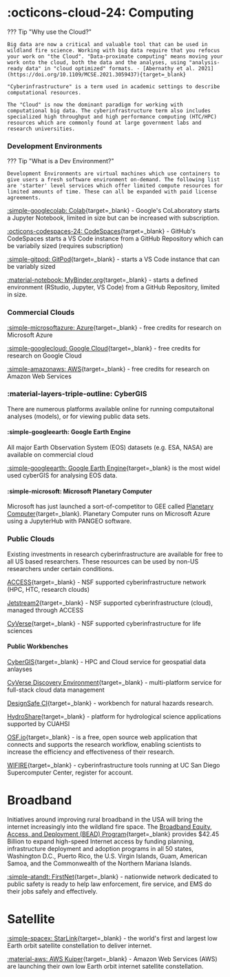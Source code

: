 # :octicons-cloud-24: Computing

??? Tip "Why use the Cloud?"

    Big data are now a critical and valuable tool that can be used in wildland fire science. Working with big data require that you refocus your work on "the Cloud". "Data-proximate computing" means moving your work onto the cloud, both the data and the analyses, using "analysis-ready data" in "cloud optimized" formats. - [Abernathy et al. 2021](https://doi.org/10.1109/MCSE.2021.3059437){target=_blank}

    "Cyberinfrastructure" is a term used in academic settings to describe computational resources. 

    The "Cloud" is now the dominant paradigm for working with computational big data. The cyberinfrastructure term also includes specialized high throughput and high performance computing (HTC/HPC) resources which are commonly found at large government labs and research universities. 

### Development Environments

??? Tip "What is a Dev Environment?"
    
    Development Environments are virtual machines which use containers to give users a fresh software environment on-demand. The following list are 'starter' level services which offer limited compute resources for limited amounts of time. These can all be expanded with paid license agreements.

[:simple-googlecolab: Colab](https://colab.research.google.com/){target=_blank} - Google's CoLaboratory starts a Jupyter Notebook, limited in size but can be increased with subscription.                

[:octicons-codespaces-24: CodeSpaces](https://github.com/features/codespaces){target=_blank} - GitHub's CodeSpaces starts a VS Code instance from a GitHub Repository which can be variabily sized (requires subscription)      

[:simple-gitpod: GitPod](https://www.gitpod.io/){target=_blank} - starts a VS Code instance that can be variably sized 

[:material-notebook: MyBinder.org](https://mybinder.org/){target=_blank} - starts a defined environment (RStudio, Jupyter, VS Code) from a GitHub Repository, limited in size.   

### Commercial Clouds 

[:simple-microsoftazure: Azure](https://www.microsoft.com/en-us/education/higher-education/academic-research){target=_blank} - free credits for research on Microsoft Azure

[:simple-googlecloud: Google Cloud](https://edu.google.com/programs/credits/research/?modal_active=none){target=_blank} - free credits for research on Google Cloud

[:simple-amazonaws: AWS](https://aws.amazon.com/government-education/research-and-technical-computing/cloud-credit-for-research/){target=_blank} - free credits for research on Amazon Web Services

### :material-layers-triple-outline: CyberGIS

There are numerous platforms available online for running computaitonal analyses (models), or for viewing public data sets.

#### :simple-googleearth: Google Earth Engine

All major Earth Observation System (EOS) datasets (e.g. ESA, NASA) are available on commercial cloud 

[:simple-googleearth: Google Earth Engine](https://earthengine.google.com/){target=_blank} is the most widel used cyberGIS for analysing EOS data. 

#### :simple-microsoft: Microsoft Planetary Computer

Microsoft has just launched a sort-of-competitor to GEE called [Planetary Computer](https://planetarycomputer.microsoft.com/){target=_blank}. Planetary Computer runs on Microsoft Azure using a JupyterHub with PANGEO software.  

### Public Clouds

Existing investments in research cyberinfrastructure are available for free to all US based researchers. These resources can be used by non-US researchers under certain conditions. 

[ACCESS](https://access-ci.org/){target=_blank} - NSF supported cyberinfrastructure network (HPC, HTC, research clouds)

[Jetstream2](https://jetstream-cloud.org/){target=_blank} - NSF supported cyberinfrastructure (cloud), managed through ACCESS

[CyVerse](https://cyverse.org){target=_blank} - NSF supported cyberinfrastructure for life sciences

#### Public Workbenches

[CyberGIS](https://cybergis.illinois.edu/){target=_blank} - HPC and Cloud service for geospatial data anlayses

[CyVerse Discovery Environment](https://de.cyverse.org/){target=_blank} - multi-platform service for full-stack cloud data management 

[DesignSafe CI](https://www.designsafe-ci.org/){target=_blank} - workbench for natural hazards research. 

[HydroShare](https://www.hydroshare.org/){target=_blank} - platform for hydrological science applications supported by CUAHSI 

[OSF.io](https://osf.io/){target=_blank} - is a free, open source web application that connects and supports the research workflow, enabling scientists to increase the efficiency and effectiveness of their research.

[WIFIRE](https://wifire.ucsd.edu/){target=_blank} - cyberinfrastructure tools running at UC San Diego Supercomputer Center, register for account.

# Broadband

Initiatives around improving rural broadband in the USA will bring the internet increasingly into the wildland fire space. The [Broadband Equity, Access, and Deployment (BEAD) Program](https://www.internetforall.gov/program/broadband-equity-access-and-deployment-bead-program){target=_blank} provides $42.45 Billion to expand high-speed Internet access by funding planning, infrastructure deployment and adoption programs in all 50 states, Washington D.C., Puerto Rico, the U.S. Virgin Islands, Guam, American Samoa, and the Commonwealth of the Northern Mariana Islands.

[:simple-atandt: FirstNet](https://www.firstnet.com/){target=_blank} - nationwide network dedicated to public safety is ready to help law enforcement, fire service, and EMS do their jobs safely and effectively.

# Satellite

[:simple-spacex: StarLink](https://www.starlink.com/rv){target=_blank} - the world's first and largest low Earth orbit satellite constellation to deliver internet.

[:material-aws: AWS Kuiper](https://www.aboutamazon.com/what-we-do/devices-services/project-kuiper){target=_blank} - Amazon Web Services (AWS) are launching their own low Earth orbit internet satellite constellation. 
